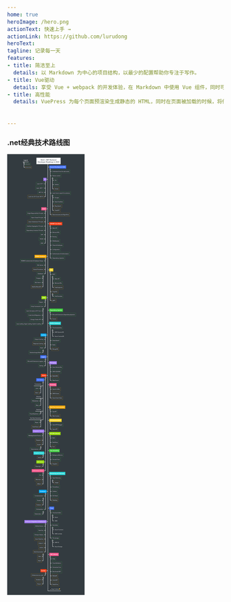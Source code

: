 ```yaml
---
home: true
heroImage: /hero.png
actionText: 快速上手 →
actionLink: https://github.com/lurudong
heroText: 
tagline: 记录每一天
features:
- title: 简洁至上
  details: 以 Markdown 为中心的项目结构，以最少的配置帮助你专注于写作。
- title: Vue驱动
  details: 享受 Vue + webpack 的开发体验，在 Markdown 中使用 Vue 组件，同时可以使用 Vue 来开发自定义主题。
- title: 高性能
  details: VuePress 为每个页面预渲染生成静态的 HTML，同时在页面被加载的时候，将作为 SPA 运行。


---
```


### .net经典技术路线图

![.net经典技术路线图](./4e790b53.png)